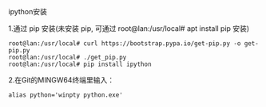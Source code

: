 ipython安装

1.通过 pip 安装(未安装 pip,  可通过 root@lan:/usr/local#  apt install pip  安装)
```
root@lan:/usr/local# curl https://bootstrap.pypa.io/get-pip.py -o get-pip.py
root@lan:/usr/local# ./get_pip.py 
root@lan:/usr/local# pip install ipython
```
2.在Git的MINGW64终端里输入： 
```
alias python='winpty python.exe'
```